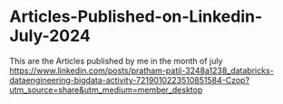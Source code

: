 # Articles-Published-on-Linkedin-July-2024
This are the Articles published by me in the month of july
https://www.linkedin.com/posts/pratham-patil-3248a1238_databricks-dataengineering-bigdata-activity-7219010223510851584-Czop?utm_source=share&utm_medium=member_desktop
